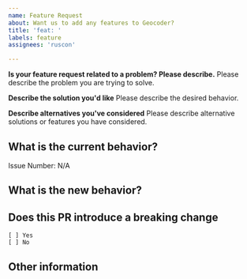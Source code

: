 ```yaml
---
name: Feature Request
about: Want us to add any features to Geocoder?
title: 'feat: '
labels: feature
assignees: 'ruscon'

---
```


<!--
Thank you for suggesting an idea to make Geocoder better.

Please fill in as much of the template below as you're able.
-->

**Is your feature request related to a problem? Please describe.**
Please describe the problem you are trying to solve.

**Describe the solution you'd like**
Please describe the desired behavior.

**Describe alternatives you've considered**
Please describe alternative solutions or features you have considered.

## What is the current behavior?

<!-- Please describe the current behavior that you are modifying, or link to a relevant issue. -->

Issue Number: N/A

## What is the new behavior?

## Does this PR introduce a breaking change

    [ ] Yes
    [ ] No

<!-- If this PR contains a breaking change, please describe the impact and migration path for existing applications below. -->

## Other information
